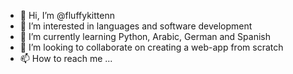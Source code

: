 - 👋 Hi, I’m @fluffykittenn
- 👀 I’m interested in languages and software development
- 🌱 I’m currently learning Python, Arabic, German and Spanish
- 💞️ I’m looking to collaborate on creating a web-app from scratch
- 📫 How to reach me ...

<!---
fluffykittenn/fluffykittenn is a ✨ special ✨ repository because its `README.md` (this file) appears on your GitHub profile.
You can click the Preview link to take a look at your changes.
--->
